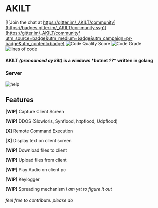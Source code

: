 # AKILT

[![Join the chat at https://gitter.im/_AKILT/community](https://badges.gitter.im/_AKILT/community.svg)](https://gitter.im/_AKILT/community?utm_source=badge&utm_medium=badge&utm_campaign=pr-badge&utm_content=badge)
![Code Quality Score](https://api.codiga.io/project/34798/score/svg)
![Code Grade](https://api.codiga.io/project/34798/status/svg)
![lines of code](https://img.shields.io/tokei/lines/github/Xart3mis/AKILT)
#### AKILT *(pronounced ay kilt)* is a windows \*botnet *??*\* written in golang

### Server
![help](https://github.com/Xart3mis/AKILT/blob/master/help.gif)

## Features
**[WIP]** Capture Client Screen

**[WIP]** DDOS (Slowloris, Synflood, httpflood, Udpflood)

**[X]** Remote Command Execution

**[X]** Display text on client screen

**[WIP]** Download files to client

**[WIP]** Upload files from client

**[WIP]** Play Audio on client pc

**[WIP]** Keylogger

**[WIP]** Spreading mechanism *i am yet to figure it out*

###### feel free to contribute. *please do*
